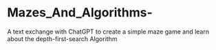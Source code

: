 # Mazes_And_Algorithms-
A text exchange with ChatGPT to create a simple maze game and learn about the depth-first-search Algorithm 
